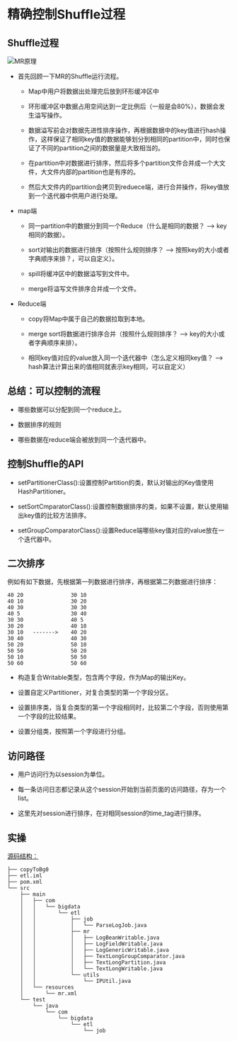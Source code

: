 # 精确控制Shuffle过程

## Shuffle过程

![MR原理][1]

- 首先回顾一下MR的Shuffle运行流程。

    - Map中用户将数据出处理完后放到环形缓冲区中

    - 环形缓冲区中数据占用空间达到一定比例后（一般是会80%），数据会发生溢写操作。

    - 数据溢写前会对数据先进性排序操作，再根据数据中的key值进行hash操作，这样保证了相同key值的数据能够划分到相同的partition中，同时也保证了不同的partition之间的数据量是大致相当的。

    - 在partition中对数据进行排序，然后将多个partition文件合并成一个大文件，大文件内部的partition也是有序的。

    - 然后大文件内的partition会拷贝到reduece端，进行合并操作，将key值放到一个迭代器中供用户进行处理。

- map端

    - 同一partition中的数据分到同一个Reduce（什么是相同的数据？ --> key相同的数据）。

    - sort对输出的数据进行排序（按照什么规则排序？ --> 按照key的大小或者字典顺序来排？，可以自定义）。

    - spill将缓冲区中的数据溢写到文件中。

    - merge将溢写文件排序合并成一个文件。

- Reduce端

    - copy将Map中属于自己的数据拉取到本地。

    - merge sort将数据进行排序合并（按照什么规则排序？ --> key的大小或者字典顺序来排）。

    - 相同key值对应的value放入同一个迭代器中（怎么定义相同key值？ --> hash算法计算出来的值相同就表示key相同，可以自定义）

## 总结：可以控制的流程

- 哪些数据可以分配到同一个reduce上。

- 数据排序的规则

- 哪些数据在reduce端会被放到同一个迭代器中。

## 控制Shuffle的API

- setPartitionerClass():设置控制Partition的类，默认对输出的Key值使用HashPartitioner。

- setSortCmparatorClass():设置控制数据排序的类，如果不设置，默认使用输出key值的比较方法排序。

- setGroupComparatorClass():设置Reduce端哪些key值对应的value放在一个迭代器中。

## 二次排序

例如有如下数据，先根据第一列数据进行排序，再根据第二列数据进行排序：

```
40 20               30 10
40 10               30 20
40 30               30 30
40 5                30 40
30 30               40 5
30 20               40 10
30 10   ------->    40 20
30 40               40 30
50 20               50 10
50 50               50 20
50 10               50 50
50 60               50 60
```

- 构造复合Writable类型，包含两个字段，作为Map的输出Key。

- 设置自定义Partitioner，对复合类型的第一个字段分区。

- 设置排序类，当复合类型的第一个字段相同时，比较第二个字段，否则使用第一个字段的比较结果。

- 设置分组类，按照第一个字段进行分组。

## 访问路径

- 用户访问行为以session为单位。

- 每一条访问日志都记录从这个session开始到当前页面的访问路径，存为一个list。

- 这里先对session进行排序，在对相同session的time_tag进行排序。

## 实操

[源码结构：](https://github.com/jiaoqiyuan/163-bigdate-note/tree/master/%E6%97%A5%E5%BF%97%E8%A7%A3%E6%9E%90%E5%8F%8A%E8%AE%A1%E7%AE%97%EF%BC%9AMR/%E7%B2%BE%E7%A1%AE%E6%8E%A7%E5%88%B6Shuffle%E8%BF%87%E7%A8%8B/etl)
```
├── copyToBg0
├── etl.iml
├── pom.xml
└── src
    ├── main
    │   ├── com
    │   │   └── bigdata
    │   │       └── etl
    │   │           ├── job
    │   │           │   └── ParseLogJob.java
    │   │           ├── mr
    │   │           │   ├── LogBeanWritable.java
    │   │           │   ├── LogFieldWritable.java
    │   │           │   ├── LogGenericWritable.java
    │   │           │   ├── TextLongGroupComparator.java
    │   │           │   ├── TextLongPartition.java
    │   │           │   └── TextLongWritable.java
    │   │           └── utils
    │   │               └── IPUtil.java
    │   └── resources
    │       └── mr.xml
    └── test
        └── java
            └── com
                └── bigdata
                    └── etl
                        └── job
```





[1]: https://github.com/jiaoqiyuan/163-bigdate-note/raw/master/%E6%97%A5%E5%BF%97%E8%A7%A3%E6%9E%90%E5%8F%8A%E8%AE%A1%E7%AE%97%EF%BC%9AMR/img/MR%E8%BF%90%E8%A1%8C%E8%BF%87%E7%A8%8B.png